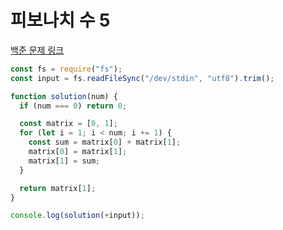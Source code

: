 # 피보나치 수 5

[백준 문제 링크](https://www.acmicpc.net/problem/10870)

```javascript
const fs = require("fs");
const input = fs.readFileSync("/dev/stdin", "utf8").trim();

function solution(num) {
  if (num === 0) return 0;

  const matrix = [0, 1];
  for (let i = 1; i < num; i += 1) {
    const sum = matrix[0] + matrix[1];
    matrix[0] = matrix[1];
    matrix[1] = sum;
  }

  return matrix[1];
}

console.log(solution(+input));
```
